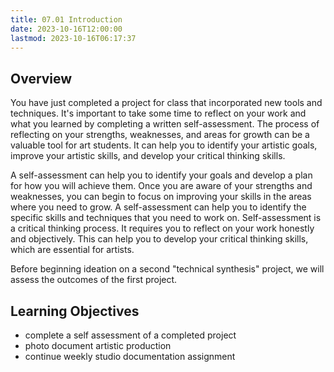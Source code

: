 ```yaml
---
title: 07.01 Introduction
date: 2023-10-16T12:00:00
lastmod: 2023-10-16T06:17:37
---
```


## Overview

You have just completed a project for class that incorporated new tools and techniques. It's important to take some time to reflect on your work and what you learned by completing a written self-assessment. The process of reflecting on your strengths, weaknesses, and areas for growth can be a valuable tool for art students. It can help you to identify your artistic goals, improve your artistic skills, and develop your critical thinking skills.

A self-assessment can help you to identify your goals and develop a plan for how you will achieve them. Once you are aware of your strengths and weaknesses, you can begin to focus on improving your skills in the areas where you need to grow. A self-assessment can help you to identify the specific skills and techniques that you need to work on. Self-assessment is a critical thinking process. It requires you to reflect on your work honestly and objectively. This can help you to develop your critical thinking skills, which are essential for artists.

Before beginning ideation on a second "technical synthesis" project, we will assess the outcomes of the first project.

## Learning Objectives

- complete a self assessment of a completed project
- photo document artistic production
- continue weekly studio documentation assignment
